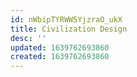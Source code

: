 ```yaml
---
id: nWbipTYRWW5YjzraO_ukX
title: Civilization Design
desc: ''
updated: 1639762693860
created: 1639762693860
---
```


